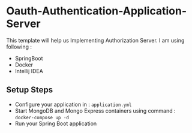 # Oauth-Authentication-Application-Server
This template will help us Implementing Authorization Server. I am using following :
- SpringBoot
- Docker
- Intellij IDEA

## Setup Steps
- Configure your application in : `application.yml`
- Start MongoDB and Mongo Express containers using command : `docker-compose up -d` 
- Run your Spring Boot application
